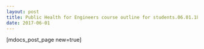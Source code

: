 ```yaml
---
layout: post
title: Public Health for Engineers course outline for students.06.01.18
date: 2017-06-01
---
```


[mdocs_post_page new=true]